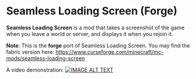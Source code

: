 # Seamless Loading Screen (Forge)

**Seamless Loading Screen** is a mod that takes a screenshot of the game when you leave a world or server, and displays it when you rejoin it.

**Note**: This is the **forge** port of Seamless Loading Screen. You may find the fabric version here: https://www.curseforge.com/minecraft/mc-mods/seamless-loading-screen

A video demonstration:
[![IMAGE ALT TEXT](https://i.imgur.com/NbG9zBP.png)](http://www.youtube.com/watch?v=PB9NinPPTwA "Seamless Loading Screen - Demonstration")
